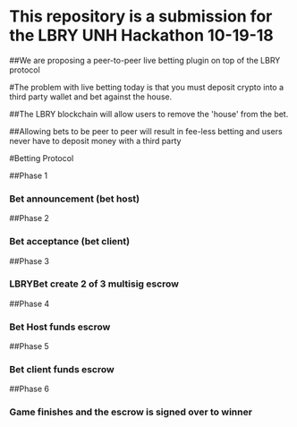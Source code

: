 # This repository is a submission for the LBRY UNH Hackathon 10-19-18
##We are proposing a peer-to-peer live betting plugin on top of the LBRY protocol

#The problem with live betting today is that you must deposit crypto into a third party wallet and bet against the house.  

##The LBRY blockchain will allow users to remove the 'house' from the bet. 

##Allowing bets to be peer to peer will result in fee-less betting and users never have to deposit money with a third party

#Betting Protocol 

##Phase 1 
### Bet announcement (bet host)

##Phase 2
### Bet acceptance (bet client)

##Phase 3 
### LBRYBet create 2 of 3 multisig escrow

##Phase 4
### Bet Host funds escrow

##Phase 5
### Bet client funds escrow

##Phase 6 
### Game finishes and the escrow is signed over to winner
